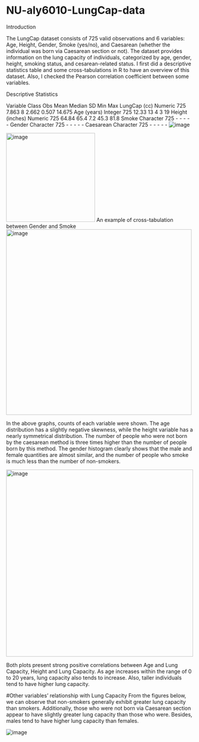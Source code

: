 # NU-aly6010-LungCap-data

Introduction 

The LungCap dataset consists of 725 valid observations and 6 variables: Age, Height, Gender, Smoke (yes/no), and Caesarean (whether the individual was born via Caesarean section or not). The dataset provides information on the lung capacity of individuals, categorized by age, gender, height, smoking status, and cesarean-related status. I first did a descriptive statistics table and some cross-tabulations in R to have an overview of this dataset. Also, I checked the Pearson correlation coefficient between some variables. 

Descriptive Statistics 

Variable	Class	Obs	Mean	Median	SD	Min	Max
LungCap (cc)	Numeric	725	7.863	8	2.662	0.507	14.675
Age (years)	Integer	725	12.33	13	4	3	19
Height (inches)	Numeric	725	64.84	65.4	7.2	45.3	81.8
Smoke	Character	725	-	-	-	-	-
Gender	Character	725	-	-	-	-	-
Caesarean	Character	725	-	-	-	-	-
![image](https://github.com/janie140/NU-aly6010-LungCap-data/assets/121474131/afa6f049-8e17-4ec8-bede-d4fcef23eca6)

<img width="239" alt="image" src="https://github.com/janie140/NU-aly6010-LungCap-data/assets/121474131/daa09969-d200-42c6-8b01-68df4aeca172">
An example of cross-tabulation between Gender and Smoke 

<img width="499" alt="image" src="https://github.com/janie140/NU-aly6010-LungCap-data/assets/121474131/ad7040f8-0c47-4610-8b3e-210f81151a22">

In the above graphs, counts of each variable were shown. The age distribution has a slightly negative skewness, while the height variable has a nearly symmetrical distribution. The number of people who were not born by the caesarean method is three times higher than the number of people born by this method. The gender histogram clearly shows that the male and female quantities are almost similar, and the number of people who smoke is much less than the number of non-smokers.

<img width="503" alt="image" src="https://github.com/janie140/NU-aly6010-LungCap-data/assets/121474131/5876e8bf-94b6-48ec-8da4-e3c986161a71">

Both plots present strong positive correlations between Age and Lung Capacity, Height and Lung Capacity. As age increases within the range of 0 to 20 years, lung capacity also tends to increase. Also, taller individuals tend to have higher lung capacity.

#Other variables’ relationship with Lung Capacity 
From the figures below, we can observe that non-smokers generally exhibit greater lung capacity than smokers. Additionally, those who were not born via Caesarean section appear to have slightly greater lung capacity than those who were. Besides, males tend to have higher lung capacity than females.

![image](https://github.com/janie140/NU-aly6010-LungCap-data/assets/121474131/7a1c4385-36bb-4918-ae70-520d8e095602)

